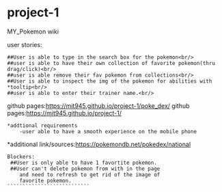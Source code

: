 # project-1
MY_Pokemon wiki


user stories:
```````````````
##User is able to type in the search box for the pokemon<br/>
##user is able to have their own collection of favorite pokemon(thru drag/click)<br/>
##user is able remove their fav pokemon from collections<br/>
##User is able to inspect the img of the pokemon for abilities with *tooltip<br/>
##user is able to enter their trainer name.<br/>
````````````````````````````````````

<!-- <img src= "prototype_pokemonWiki.png" alt = 'prototype_pokemonWiki picure'/> -->

github pages:https://mit945.github.io/project-1/poke_dex/
github pages:https://mit945.github.io/project-1/
```````````````````````````````
*addtional requirements
	-user able to have a smooth experience on the mobile phone

```````````````````````````````````````````
*additional link/sources:https://pokemondb.net/pokedex/national
````````````````````````````
Blockers:
 ##User is only able to have 1 favortite pokemon.
 ##User can't delete pokemon from with in the page 
 	and need to refresh to get rid of the image of 
 	favorite pokemon.
```````````````````````````



